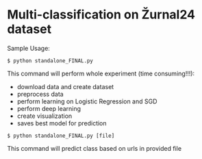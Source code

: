 # Multi-classification on Žurnal24 dataset

Sample Usage:
```
$ python standalone_FINAL.py
```
This command will perform whole experiment (time consuming!!!):
 - download data and create dataset
 - preprocess data
 - perform learning on Logistic Regression and SGD
 - perform deep learning
 - create visualization
 - saves best model for prediction

```
$ python standalone_FINAL.py [file]
```
This command will predict class based on urls in provided file

